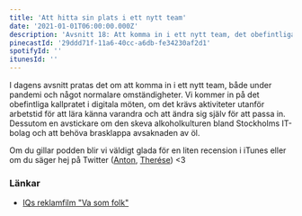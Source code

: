 ```yaml
---
title: 'Att hitta sin plats i ett nytt team'
date: '2021-01-01T06:00:00.000Z'
description: 'Avsnitt 18: Att komma in i ett nytt team, det obefintliga kallpratat i digitala möten, alkoholkultur och öl-brasklappar.'
pinecastId: '29ddd71f-11a6-40cc-a6db-fe34230af2d1'
spotifyId: ''
itunesId: ''
---
```


I dagens avsnitt pratas det om att komma in i ett nytt team, både under pandemi och något normalare omständigheter. Vi kommer in på det obefintliga kallpratet i digitala möten, om det krävs aktiviteter utanför arbetstid för att lära känna varandra och att ändra sig själv för att passa in.
Dessutom en avstickare om den skeva alkoholkulturen bland Stockholms IT-bolag och att behöva brasklappa avsaknaden av öl.

Om du gillar podden blir vi väldigt glada för en liten recension i iTunes eller om du säger hej på Twitter ([Anton](https://twitter.com/Awnton), [Therése](https://twitter.com/tkomstadius)) <3

### Länkar

- [IQs reklamfilm "Va som folk"](https://www.youtube.com/watch?v=JQI8qMSc7U)
